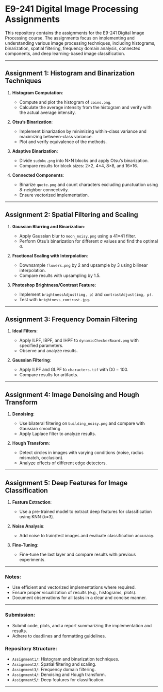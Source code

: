 # E9-241 Digital Image Processing Assignments

This repository contains the assignments for the E9-241 Digital Image Processing course. The assignments focus on implementing and understanding various image processing techniques, including histograms, binarization, spatial filtering, frequency domain analysis, connected components, and deep learning-based image classification.

---

## Assignment 1: Histogram and Binarization Techniques

1. **Histogram Computation**:
   - Compute and plot the histogram of `coins.png`.
   - Calculate the average intensity from the histogram and verify with the actual average intensity.

2. **Otsu’s Binarization**:
   - Implement binarization by minimizing within-class variance and maximizing between-class variance.
   - Plot and verify equivalence of the methods.

3. **Adaptive Binarization**:
   - Divide `sudoku.png` into N×N blocks and apply Otsu’s binarization.
   - Compare results for block sizes: 2×2, 4×4, 8×8, and 16×16.

4. **Connected Components**:
   - Binarize `quote.png` and count characters excluding punctuation using 8-neighbor connectivity.
   - Ensure vectorized implementation.

---

## Assignment 2: Spatial Filtering and Scaling

1. **Gaussian Blurring and Binarization**:
   - Apply Gaussian blur to `moon_noisy.png` using a 41×41 filter.
   - Perform Otsu’s binarization for different σ values and find the optimal σ.

2. **Fractional Scaling with Interpolation**:
   - Downsample `flowers.png` by 2 and upsample by 3 using bilinear interpolation.
   - Compare results with upsampling by 1.5.

3. **Photoshop Brightness/Contrast Feature**:
   - Implement `brightnessAdjust(img, p)` and `contrastAdjust(img, p)`.
   - Test with `brightness_contrast.jpg`.

---

## Assignment 3: Frequency Domain Filtering

1. **Ideal Filters**:
   - Apply ILPF, IBPF, and IHPF to `dynamicCheckerBoard.png` with specified parameters.
   - Observe and analyze results.

2. **Gaussian Filtering**:
   - Apply ILPF and GLPF to `characters.tif` with D0 = 100.
   - Compare results for artifacts.

---

## Assignment 4: Image Denoising and Hough Transform

1. **Denoising**:
   - Use bilateral filtering on `building_noisy.png` and compare with Gaussian smoothing.
   - Apply Laplace filter to analyze results.

2. **Hough Transform**:
   - Detect circles in images with varying conditions (noise, radius mismatch, occlusion).
   - Analyze effects of different edge detectors.

---

## Assignment 5: Deep Features for Image Classification

1. **Feature Extraction**:
   - Use a pre-trained model to extract deep features for classification using KNN (k=3).

2. **Noise Analysis**:
   - Add noise to train/test images and evaluate classification accuracy.

3. **Fine-Tuning**:
   - Fine-tune the last layer and compare results with previous experiments.

---

### Notes:
- Use efficient and vectorized implementations where required.
- Ensure proper visualization of results (e.g., histograms, plots).
- Document observations for all tasks in a clear and concise manner.

---

### Submission:
- Submit code, plots, and a report summarizing the implementation and results.
- Adhere to deadlines and formatting guidelines.

### Repository Structure:
- `Assignment1/`: Histogram and binarization techniques.
- `Assignment2/`: Spatial filtering and scaling.
- `Assignment3/`: Frequency domain filtering.
- `Assignment4/`: Denoising and Hough transform.
- `Assignment5/`: Deep features for classification.

---
